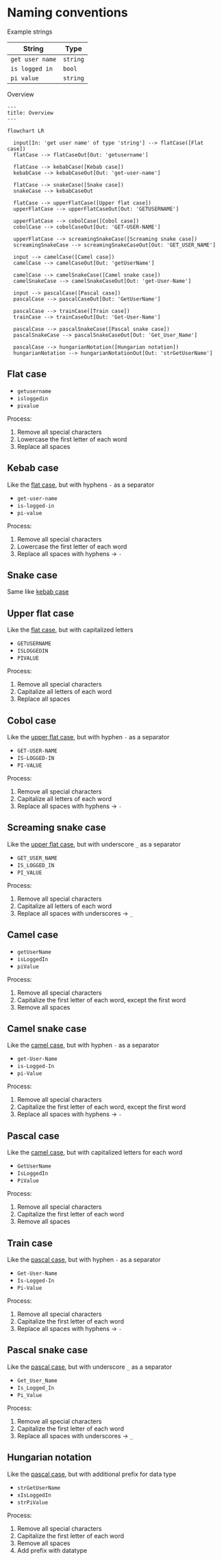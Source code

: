 # Naming conventions

Example strings

| String          | Type     |
| --------------- | -------- |
| `get user name` | `string` |
| `is logged in`  | `bool`   |
| `pi value`      | `string` |

Overview

```mermaid
---
title: Overview
---

flowchart LR

  input[In: 'get user name' of type 'string'] --> flatCase([Flat case])
  flatCase --> flatCaseOut[Out: 'getusername']

  flatCase --> kebabCase([Kebab case])
  kebabCase --> kebabCaseOut[Out: 'get-user-name']

  flatCase --> snakeCase([Snake case])
  snakeCase --> kebabCaseOut

  flatCase --> upperFlatCase([Upper flat case])
  upperFlatCase --> upperFlatCaseOut[Out: 'GETUSERNAME']

  upperFlatCase --> cobolCase([Cobol case])
  cobolCase --> cobolCaseOut[Out: 'GET-USER-NAME']

  upperFlatCase --> screamingSnakeCase([Screaming snake case])
  screamingSnakeCase --> screamingSnakeCaseOut[Out: 'GET_USER_NAME']

  input --> camelCase([Camel case])
  camelCase --> camelCaseOut[Out: 'getUser​Name']

  camelCase --> camelSnakeCase([Camel snake case])
  camelSnakeCase --> camelSnakeCaseOut[Out: 'get-User-​Name']

  input --> pascalCase([Pascal case])
  pascalCase --> pascalCaseOut[Out: 'GetUser​Name']

  pascalCase --> trainCase([Train case])
  trainCase --> trainCaseOut[Out: 'Get-User​-Name']

  pascalCase --> pascalSnakeCase([Pascal snake case])
  pascalSnakeCase --> pascalSnakeCaseOut[Out: 'Get_User​_Name']

  pascalCase --> hungarianNotation([Hungarian notation])
  hungarianNotation --> hungarianNotationOut[Out: 'strGetUserName']
```

## Flat case

- `getusername`
- `isloggedin`
- `pivalue`

Process:

1. Remove all special characters
2. Lowercase the first letter of each word
3. Replace all spaces

## Kebab case

Like the [flat case](#flat-case), but with hyphens `-` as a separator

- `get-user-name`
- `is-logged-in`
- `pi-value`

Process:

1. Remove all special characters
2. Lowercase the first letter of each word
3. Replace all spaces with hyphens &rarr; `-`

## Snake case

Same like [kebab case](#kebab-case)

## Upper flat case

Like the [flat case](#flat-case), but with capitalized letters

- `GETUSERNAME`
- `ISLOGGEDIN`
- `PIVALUE`

Process:

1. Remove all special characters
2. Capitalize all letters of each word
3. Replace all spaces

## Cobol case

Like the [upper flat case](#upper-flat-case), but with hyphen `-` as a separator

- `GET-USER-NAME`
- `IS-LOGGED-IN`
- `PI-VALUE`

Process:

1. Remove all special characters
2. Capitalize all letters of each word
3. Replace all spaces with hyphens &rarr; `-`

## Screaming snake case

Like the [upper flat case](#upper-flat-case), but with underscore `_` as a separator

- `GET_USER_NAME`
- `IS_LOGGED_IN`
- `PI_VALUE`

Process:

1. Remove all special characters
2. Capitalize all letters of each word
3. Replace all spaces with underscores &rarr; `_`

## Camel case

- `getUser​Name`
- `isLoggedIn`
- `piValue`

Process:

1. Remove all special characters
2. Capitalize the first letter of each word, except the first word
3. Remove all spaces

## Camel snake case

Like the [camel case](#camel-case), but with hyphen `-` as a separator

- `get-User-​Name`
- `is-Logged-In`
- `pi-Value`

Process:

1. Remove all special characters
2. Capitalize the first letter of each word, except the first word
3. Replace all spaces with hyphens &rarr; `-`

## Pascal case

Like the [camel case](#camel-case), but with capitalized letters for each word

- `GetUser​Name`
- `IsLoggedIn`
- `PiValue`

Process:

1. Remove all special characters
2. Capitalize the first letter of each word
3. Remove all spaces

## Train case

Like the [pascal case](#pascal-case), but with hyphen `-` as a separator

- `Get-User​-Name`
- `Is-Logged-In`
- `Pi-Value`

Process:

1. Remove all special characters
2. Capitalize the first letter of each word
3. Replace all spaces with hyphens &rarr; `-`

## Pascal snake case

Like the [pascal case](#pascal-case), but with underscore `_` as a separator

- `Get_User​_Name`
- `Is_Logged_In`
- `Pi_Value`

Process:

1. Remove all special characters
2. Capitalize the first letter of each word
3. Replace all spaces with underscores &rarr; `_`

## Hungarian notation

Like the [pascal case](#pascal-case), but with additional prefix for data type

- `strGetUserName`
- `xIsLoggedIn`
- `strPiValue`

Process:

1. Remove all special characters
2. Capitalize the first letter of each word
3. Remove all spaces
4. Add prefix with datatype
